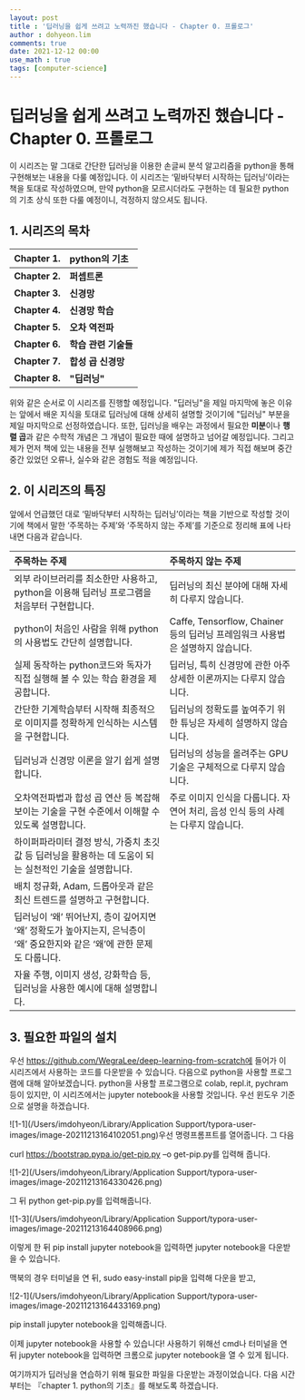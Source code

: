 ```yaml
---
layout: post
title : '딥러닝을 쉽게 쓰려고 노력까진 했습니다 - Chapter 0. 프롤로그'
author : dohyeon.lim
comments: true
date: 2021-12-12 00:00
use_math : true
tags: [computer-science]
---
```


# 딥러닝을 쉽게 쓰려고 노력까진 했습니다 - Chapter 0. 프롤로그

 이 시리즈는 말 그대로 간단한 딥러닝을 이용한 손글씨 분석 알고리즘을 python을 통해 구현해보는 내용을 다룰 예정입니다. 이 시리즈는 ‘밑바닥부터 시작하는 딥러닝’이라는 책을 토대로 작성하였으며, 만약 python을 모르시더라도 구현하는 데 필요한 python의 기초 상식 또한 다룰 예정이니, 걱정하지 않으셔도 됩니다.

## 1. 시리즈의 목차

| **Chapter 1.** | **python의 기초**    |
| -------------- | :------------------- |
| **Chapter 2.** | **퍼셉트론**         |
| **Chapter 3.** | **신경망**           |
| **Chapter 4.** | **신경망 학습**      |
| **Chapter 5.** | **오차 역전파**      |
| **Chapter 6.** | **학습 관련 기술들** |
| **Chapter 7.** | **합성 곱 신경망**   |
| **Chapter 8.** | **"딥러닝"**         |

위와 같은 순서로 이 시리즈를 진행할 예정입니다. "딥러닝"을 제일 마지막에 놓은 이유는 앞에서 배운 지식을 토대로 딥러닝에 대해 상세히 설명할 것이기에 "딥러닝" 부분을 제일 마지막으로 선정하였습니다. 또한, 딥러닝을 배우는 과정에서 필요한 **미분**이나 **행렬 곱**과 같은 수학적 개념은 그 개념이 필요한 때에 설명하고 넘어갈 예정입니다. 그리고 제가 먼저 책에 있는 내용을 전부 실행해보고 작성하는 것이기에 제가 직접 해보며 중간중간 있었던 오류나, 실수와 같은 경험도 적을 예정입니다.

## 2. 이 시리즈의 특징

 앞에서 언급했던 대로 ‘밑바닥부터 시작하는 딥러닝’이라는 책을 기반으로 작성할 것이기에 책에서 말한 ‘주목하는 주제’와 ‘주목하지 않는 주제’를 기준으로 정리해 표에 나타내면 다음과 같습니다.

| 주목하는 주제                                                | 주목하지 않는 주제                                           |
| :----------------------------------------------------------- | :----------------------------------------------------------- |
| 외부 라이브러리를 최소한만 사용하고, python을 이용해 딥러닝 프로그램을 처음부터 구현합니다. | 딥러닝의 최신 분야에 대해 자세히 다루지 않습니다.            |
| python이 처음인 사람을 위해 python의 사용법도 간단히 설명합니다. | Caffe, Tensorflow, Chainer 등의 딥러닝 프레임워크 사용법은 설명하지 않습니다. |
| 실제 동작하는 python코드와 독자가 직접 실행해 볼 수 있는 학습 환경을 제공합니다. | 딥러닝, 특히 신경망에 관한 아주 상세한 이론까지는 다루지 않습니다. |
| 간단한 기계학습부터 시작해 최종적으로 이미지를 정확하게 인식하는 시스템을 구현합니다. | 딥러닝의 정확도를 높여주기 위한 튜닝은 자세히 설명하지 않습니다. |
| 딥러닝과 신경망 이론을 알기 쉽게 설명합니다.                 | 딥러닝의 성능을 올려주는 GPU 기술은 구체적으로 다루지 않습니다. |
| 오차역전파법과 합성 곱 연산 등 복잡해 보이는 기술을 구현 수준에서 이해할 수 있도록 설명합니다. | 주로 이미지 인식을 다룹니다. 자연어 처리, 음성 인식 등의 사례는 다루지 않습니다. |
| 하이퍼파라미터 결정 방식, 가중치 초깃값 등 딥러닝을 활용하는 데 도움이 되는 실천적인 기술을 설명합니다. |                                                              |
| 배치 정규화, Adam, 드롭아웃과 같은 최신 트렌드를 설명하고 구현합니다. |                                                              |
| 딥러닝이 ‘왜’ 뛰어난지, 층이 깊어지면 ‘왜’ 정확도가 높아지는지, 은닉층이 ‘왜’ 중요한지와 같은 ‘왜’에 관한 문제도 다룹니다. |                                                              |
| 자율 주행, 이미지 생성, 강화학습 등, 딥러닝을 사용한 예시에 대해 설명합니다. |                                                              |

## 3. 필요한 파일의 설치

 우선 https://github.com/WegraLee/deep-learning-from-scratch에 들어가 이 시리즈에서 사용하는 코드를 다운받을 수 있습니다. 다음으로 python을 사용할 프로그램에 대해 알아보겠습니다. python을 사용할 프로그램으로 colab, repl.it, pychram 등이 있지만, 이 시리즈에서는 jupyter notebook을 사용할 것입니다. 우선 윈도우 기준으로 설명을 하겠습니다. 

![1-1](/Users/imdohyeon/Library/Application Support/typora-user-images/image-20211213164102051.png)우선 명령프롬프트를 열어줍니다. 그 다음 

curl https://bootstrap.pypa.io/get-pip.py –o get-pip.py를 입력해 줍니다.

![1-2](/Users/imdohyeon/Library/Application Support/typora-user-images/image-20211213164330426.png)

그 뒤 python get-pip.py를 입력해줍니다.

![1-3](/Users/imdohyeon/Library/Application Support/typora-user-images/image-20211213164408966.png)

이렇게 한 뒤 pip install jupyter notebook을 입력하면 jupyter notebook을 다운받을 수 있습니다. 



맥북의 경우 터미널을 연 뒤, sudo easy-install pip을 입력해 다운을 받고,

![2-1](/Users/imdohyeon/Library/Application Support/typora-user-images/image-20211213164433169.png)

pip install jupyter notebook을 입력해줍니다.



이제 jupyter notebook을 사용할 수 있습니다! 사용하기 위해선 cmd나 터미널을 연 뒤 jupyter notebook을 입력하면 크롬으로 jupyter notebook을 열 수 있게 됩니다.



여기까지가 딥러닝을 연습하기 위해 필요한 파일을 다운받는 과정이었습니다. 다음 시간부터는 『chapter 1. python의 기초』를 해보도록 하겠습니다.

